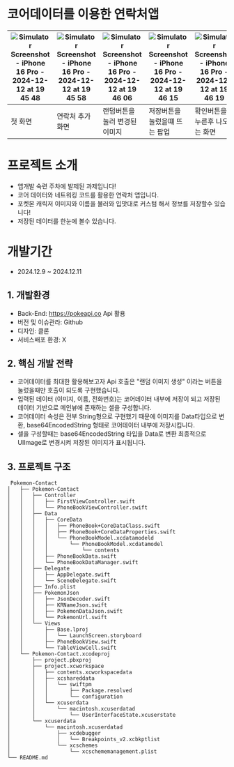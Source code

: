 # 코어데이터를 이용한 연락처앱





![Simulator Screenshot - iPhone 16 Pro - 2024-12-12 at 19 45 48](https://github.com/user-attachments/assets/e6c89fc9-9142-4d8e-85c8-e3db68b06a53) |![Simulator Screenshot - iPhone 16 Pro - 2024-12-12 at 19 45 58](https://github.com/user-attachments/assets/cd2e938a-a09d-4aba-96c0-b02c89add39f) | ![Simulator Screenshot - iPhone 16 Pro - 2024-12-12 at 19 46 06](https://github.com/user-attachments/assets/a243dd78-4e5d-4ab0-8d51-cfdd8d752ca0) | ![Simulator Screenshot - iPhone 16 Pro - 2024-12-12 at 19 46 15](https://github.com/user-attachments/assets/22547881-bbab-476b-80e2-a253f972e8aa) | ![Simulator Screenshot - iPhone 16 Pro - 2024-12-12 at 19 46 19](https://github.com/user-attachments/assets/38b4ae39-eb91-4211-9c86-0b5e402344b4)
--- | --- | --- | --- | --- |
첫 화면 | 연락처 추가화면 | 랜덤버튼을 눌러 변경된 이미지| 저장버튼을 눌렀을떄 뜨는 팝업|확인버튼을 누른후 나오는 화면
# 프로젝트 소개
* 앱개발 숙련 주차에 발제된 과제입니다!
* 코어 데이터와 네트워킹 코드를 활용한 연락처 앱입니다.
* 포켓몬 캐릭저 이미지와 이름을 불러와 입맛대로 커스텀 해서 정보를 저장할수 있습니다!
* 저장된 데이터를 한눈에 볼수 있습니다.

# 개발기간
* 2024.12.9 ~ 2024.12.11
 ## 1. 개발환경
  * Back-End: https://pokeapi.co Api 활용
  * 버전 및 이슈관라: Github
  * 디자인: 클론
  * 서비스배포 환경: X
## 2. 핵심 개발 전략
* 코어데이터를 최대한 활용해보고자 Api 호출은 "랜덤 이미지 생성" 이라는 버튼을 눌렀을때만 호출이 되도록 구현했습니다.
* 입력된 데이터 (이미지, 이름, 전화번호)는 코어데이터 내부에 저장이 되고 저장된 데이터 기반으로 메인뷰에 존재하는 셀을 구성합니다.
* 코어데이터 속성은 전부 String형으로 구현했기 때문에 이미지를 Data타입으로 변환, base64EncodedString 형태로 코어테이터 내부에 저장시킵니다.
* 셀을 구성할때는 base64EncodedString 타입을 Data로 변환 최종적으로 UIImage로 변경시켜 저장된 이미지가 표시됩니다.

## 3. 프로젝트 구조
```shell
 Pokemon-Contact
│   ├── Pokemon-Contact
│   │   ├── Controller
│   │   │   ├── FirstViewController.swift
│   │   │   └── PhoneBookViewController.swift
│   │   ├── Data
│   │   │   ├── CoreData
│   │   │   │   ├── PhoneBook+CoreDataClass.swift
│   │   │   │   ├── PhoneBook+CoreDataProperties.swift
│   │   │   │   └── PhoneBookModel.xcdatamodeld
│   │   │   │       └── PhoneBookModel.xcdatamodel
│   │   │   │           └── contents
│   │   │   ├── PhoneBookData.swift
│   │   │   └── PhoneBookDataManager.swift
│   │   ├── Delegate
│   │   │   ├── AppDelegate.swift
│   │   │   └── SceneDelegate.swift
│   │   ├── Info.plist
│   │   ├── PokemonJson
│   │   │   ├── JsonDecoder.swift
│   │   │   ├── KRNameJson.swift
│   │   │   ├── PokemonDataJson.swift
│   │   │   └── PokemonUrl.swift
│   │   └── Views
│   │       ├── Base.lproj
│   │       │   └── LaunchScreen.storyboard
│   │       ├── PhoneBookView.swift
│   │       └── TableViewCell.swift
│   └── Pokemon-Contact.xcodeproj
│       ├── project.pbxproj
│       ├── project.xcworkspace
│       │   ├── contents.xcworkspacedata
│       │   ├── xcshareddata
│       │   │   └── swiftpm
│       │   │       ├── Package.resolved
│       │   │       └── configuration
│       │   └── xcuserdata
│       │       └── macintosh.xcuserdatad
│       │           └── UserInterfaceState.xcuserstate
│       └── xcuserdata
│           └── macintosh.xcuserdatad
│               ├── xcdebugger
│               │   └── Breakpoints_v2.xcbkptlist
│               └── xcschemes
│                   └── xcschememanagement.plist
└── README.md
```
